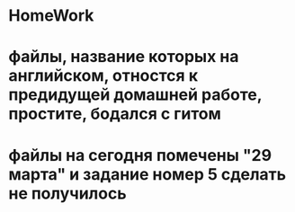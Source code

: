 # HomeWork
# файлы, название которых на английском, отностся к предидущей домашней работе, простите, бодался с гитом
# файлы на сегодня помечены "29 марта" и задание номер 5 сделать не получилось
#
